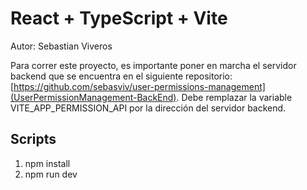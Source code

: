 # React + TypeScript + Vite

Autor: Sebastian Viveros

Para correr este proyecto, es importante poner en marcha el servidor backend que se encuentra en el siguiente repositorio: [https://github.com/sebasviv/user-permissions-management](UserPermissionManagement-BackEnd). Debe remplazar la variable VITE_APP_PERMISSION_API por la dirección del servidor backend.

## Scripts
1. npm install
2. npm run dev
